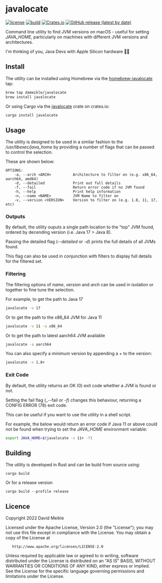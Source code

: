 # javalocate
[![license](https://img.shields.io/github/license/dameikle/javalocate.svg?maxAge=2592000)](https://github.com/dameikle/javalocate/blob/main/LICENSE)
[![build](https://github.com/dameikle/javalocate/actions/workflows/rust.yml/badge.svg)](https://github.com/dameikle/javalocate/actions)
[![Crates.io](https://img.shields.io/crates/v/javalocate)](https://crates.io/crates/javalocate)
[![GitHub release (latest by date)](https://img.shields.io/github/v/release/dameikle/javalocate)](https://github.com/dameikle/javalocate/releases)

Command line utility to find JVM versions on macOS - useful for setting _JAVA_HOME_, particularly on machines with different JVM versions and architectures. 

I'm thinking of you, Java Devs with Apple Silicon hardware 🐱‍💻

## Install

The utility can be installed using Homebrew via the [homebrew-javalocate](https://github.com/dameikle/homebrew-javalocate) tap:
```bash
brew tap dameikle/javalocate
brew install javalocate
```
Or using Cargo via the [javalocate](https://crates.io/crates/javalocate) crate on crates.io:
```bash
cargo install javalocate
```

## Usage

The utility is designed to be used in a similar fashion to the _/usr/libexec/java_home_ by providing 
a number of flags that can be passed to control the selection.

These are shown below:

```
OPTIONS:
    -a, --arch <ARCH>          Architecture to filter on (e.g. x86_64, aarch64, amd64)
    -d, --detailed             Print out full details
    -f, --fail                 Return error code if no JVM found
    -h, --help                 Print help information
    -n, --name <NAME>          JVM Name to filter on
    -v, --version <VERSION>    Version to filter on (e.g. 1.8, 11, 17, etc)
```

### Outputs
By default, the utility ouputs a single path location to the "top" JVM found, ordered by decending version (i.e. Java 17 > Java 8).

Passing the detailed flag (_--detailed_ or _-d_) prints the full details of all JVMs found.

This flag can also be used in conjunction with filters to display full details for the filtered set.

### Filtering

The filtering options of _name_, _version_ and _arch_ can be used in isolation or together to fine tune the selection.

For example, to get the path to Java 17
```bash
javalocate -v 17
```

Or to get the path to the x86_64 JVM for Java 11 
```bash
javalocate -v 11 -a x86_64
```

Or to get the path to latest aarch64 JVM available
```bash
javalocate -a aarch64
```

You can also specify a minimum version by appending a _+_ to the version:
```bash
javalocate -v 1.8+
```

### Exit Code

By default, the utility returns an OK (0) exit code whether a JVM is found or not.

Setting the fail flag (_--fail or _-f_) changes this behaviour, returning a CONFIG ERROR (78) exit code.

This can be useful if you want to use the utility in a shell script.

For example, the below would return an error code if Java 11 or above could not be found when trying to set the _JAVA_HOME_ environment variable:
```bash
export JAVA_HOME=$(javalocate -v 11+ -f)
```

## Building

The utility is developed in Rust and can be build from source using:

```
cargo build
```

Or for a release version
```
cargo build --profile release
```

## Licence
Copyright 2022 David Meikle

Licensed under the Apache License, Version 2.0 (the "License");
you may not use this file except in compliance with the License.
You may obtain a copy of the License at

       http://www.apache.org/licenses/LICENSE-2.0

Unless required by applicable law or agreed to in writing, software
distributed under the License is distributed on an "AS IS" BASIS,
WITHOUT WARRANTIES OR CONDITIONS OF ANY KIND, either express or implied.
See the License for the specific language governing permissions and
limitations under the License.
